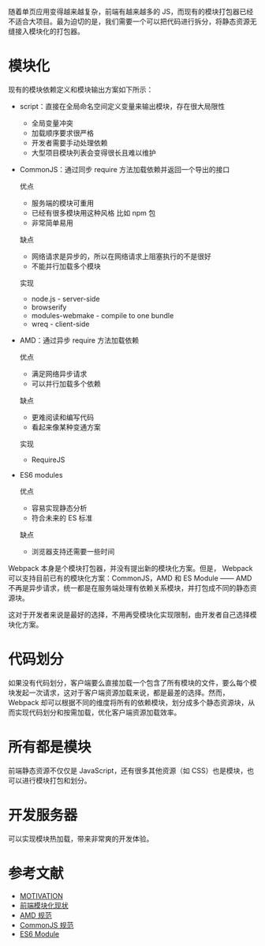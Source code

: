 随着单页应用变得越来越复杂，前端有越来越多的 JS，而现有的模块打包器已经不适合大项目。最为迫切的是，我们需要一个可以把代码进行拆分，将静态资源无缝接入模块化的打包器。

# 模块化

现有的模块依赖定义和模块输出方案如下所示：

- script：直接在全局命名空间定义变量来输出模块，存在很大局限性

  - 全局变量冲突
  - 加载顺序要求很严格
  - 开发者需要手动处理依赖
  - 大型项目模块列表会变得很长且难以维护

- CommonJS：通过同步 require 方法加载依赖并返回一个导出的接口

  优点

  - 服务端的模块可重用
  - 已经有很多模块用这种风格 比如 npm 包
  - 非常简单易用
  
  缺点

  - 网络请求是异步的，所以在网络请求上阻塞执行的不是很好
  - 不能并行加载多个模块

  实现

  - node.js - server-side
  - browserify
  - modules-webmake - compile to one bundle
  - wreq - client-side

- AMD：通过异步 require 方法加载依赖

  优点

  - 满足网络异步请求
  - 可以并行加载多个依赖

  缺点

  - 更难阅读和编写代码
  - 看起来像某种变通方案 

  实现

  - RequireJS

- ES6 modules

  优点

  - 容易实现静态分析
  - 符合未来的 ES 标准

  缺点

  - 浏览器支持还需要一些时间

Webpack 本身是个模块打包器，并没有提出新的模块化方案。但是， Webpack 可以支持目前已有的模块化方案：CommonJS，AMD 和 ES Module —— AMD 不再是异步请求，统一都是在服务端处理有依赖关系模块，并打包成不同的静态资源块。

这对于开发者来说是最好的选择，不用再受模块化实现限制，由开发者自己选择模块化方案。

# 代码划分
如果没有代码划分，客户端要么直接加载一个包含了所有模块的文件，要么每个模块发起一次请求，这对于客户端资源加载来说，都是最差的选择。然而，Webpack 却可以根据不同的维度将所有的依赖模块，划分成多个静态资源块，从而实现代码划分和按需加载，优化客户端资源加载效率。

# 所有都是模块
前端静态资源不仅仅是 JavaScript，还有很多其他资源（如 CSS）也是模块，也可以进行模块打包和划分。

# 开发服务器
可以实现模块热加载，带来非常爽的开发体验。

# 参考文献
- [MOTIVATION](http://webpack.github.io/docs/motivation.html)
- [前端模块化现状](http://zhaoda.net/webpack-handbook/module-system.html)
- [AMD 规范](https://github.com/amdjs/amdjs-api/wiki/AMD-(%E4%B8%AD%E6%96%87%E7%89%88))
- [CommonJS 规范](http://javascript.ruanyifeng.com/nodejs/module.html)
- [ES6 Module](http://es6.ruanyifeng.com/#docs/module)
